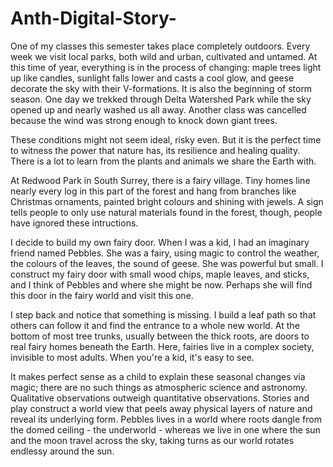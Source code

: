 # Anth-Digital-Story-

One of my classes this semester takes place completely outdoors.  Every week we visit local parks, both wild and urban, cultivated and untamed.  At this time of year, everything is in the process of changing:  maple trees light up like candles, sunlight falls lower and casts a cool glow, and geese decorate the sky with their V-formations.  It is also the beginning of storm season.  One day we trekked through Delta Watershed Park while the sky opened up and nearly washed us all away.  Another class was cancelled because the wind was strong enough to knock down giant trees.  

These conditions might not seem ideal, risky even.  But it is the perfect time to witness the power that nature has, its resilience and healing quality.  There is a lot to learn from the plants and animals we share the Earth with. 

At Redwood Park in South Surrey, there is a fairy village.  Tiny homes line nearly every log in this part of the forest and hang from branches like Christmas ornaments, painted bright colours and shining with jewels.  A sign tells people to only use natural materials found in the forest, though, people have ignored these intructions.  

I decide to build my own fairy door.  When I was a kid, I had an imaginary friend named Pebbles.  She was a fairy, using magic to control the weather, the colours of the leaves, the sound of geese. She was powerful but small.  I construct my fairy door with small wood chips, maple leaves, and sticks, and I think of Pebbles and where she might be now.  Perhaps she will find this door in the fairy world and visit this one. 

I step back and notice that something is missing.  I build a leaf path so that others can follow it and find the entrance to a whole new world.  At the bottom of most tree trunks, usually between the thick roots, are doors to real fairy homes beneath the Earth.  Here, fairies live in a complex society, invisible to most adults.  When you're a kid, it's easy to see.  

It makes perfect sense as a child to explain these seasonal changes via magic; there are no such things as atmospheric science and astronomy.  Qualitative observations outweigh quantitative observations.  Stories and play construct a world view that peels away physical layers of nature and reveal its underlying form.  Pebbles lives in a world where roots dangle from the domed ceiling - the underworld - whereas we live in one where the sun and the moon travel across the sky, taking turns as our world rotates endlessy around the sun.  


